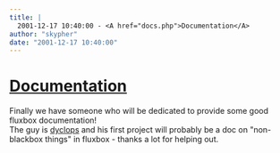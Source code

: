 ```yaml
---
title: |
  2001-12-17 10:40:00 - <A href="docs.php">Documentation</A>
author: "skypher"
date: "2001-12-17 10:40:00"
---
```


# <A href="docs.php">Documentation</A>

Finally we have someone who will be dedicated to provide some good fluxbox documentation!<BR> The guy is <a href="mailto:stantoncook@ozemail.com.au">dyclops</A> and his first project will probably be a doc on "non-blackbox things" in fluxbox - thanks a lot for helping out.




